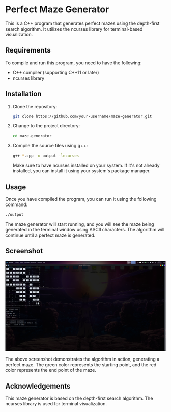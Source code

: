 # Perfect Maze Generator

This is a C++ program that generates perfect mazes using the depth-first search algorithm. It utilizes the ncurses library for terminal-based visualization.

## Requirements

To compile and run this program, you need to have the following:

- C++ compiler (supporting C++11 or later)
- ncurses library

## Installation

1. Clone the repository:

   ```bash
   git clone https://github.com/your-username/maze-generator.git
   ```

2. Change to the project directory:

   ```bash
   cd maze-generator
   ```

3. Compile the source files using g++:

   ```bash
   g++ *.cpp -o output -lncurses
   ```

   Make sure to have ncurses installed on your system. If it's not already installed, you can install it using your system's package manager.

## Usage

Once you have compiled the program, you can run it using the following command:

```bash
./output
```

The maze generator will start running, and you will see the maze being generated in the terminal window using ASCII characters. The algorithm will continue until a perfect maze is generated.

## Screenshot

![Maze Generator Demo](demo_screenshot.png)

The above screenshot demonstrates the algorithm in action, generating a perfect maze. The green color represents the starting point, and the red color represents the end point of the maze.

## Acknowledgements

This maze generator is based on the depth-first search algorithm. The ncurses library is used for terminal visualization.
